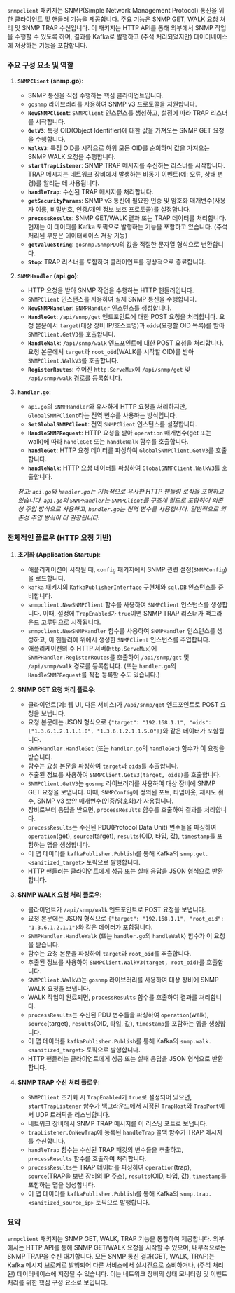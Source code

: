`snmpclient` 패키지는 SNMP(Simple Network Management Protocol) 통신을 위한 클라이언트 및 핸들러 기능을 제공합니다. 주요 기능은 SNMP GET, WALK 요청 처리 및 SNMP TRAP 수신입니다. 이 패키지는 HTTP API를 통해 외부에서 SNMP 작업을 수행할 수 있도록 하며, 결과를 Kafka로 발행하고 (주석 처리되었지만) 데이터베이스에 저장하는 기능을 포함합니다.

### 주요 구성 요소 및 역할

1.  **`SNMPClient` (snmp.go)**:
    *   SNMP 통신을 직접 수행하는 핵심 클라이언트입니다.
    *   `gosnmp` 라이브러리를 사용하여 SNMP v3 프로토콜을 지원합니다.
    *   **`NewSNMPClient`**: `SNMPClient` 인스턴스를 생성하고, 설정에 따라 TRAP 리스너를 시작합니다.
    *   **`GetV3`**: 특정 OID(Object Identifier)에 대한 값을 가져오는 SNMP GET 요청을 수행합니다.
    *   **`WalkV3`**: 특정 OID를 시작으로 하위 모든 OID를 순회하며 값을 가져오는 SNMP WALK 요청을 수행합니다.
    *   **`startTrapListener`**: SNMP TRAP 메시지를 수신하는 리스너를 시작합니다. TRAP 메시지는 네트워크 장비에서 발생하는 비동기 이벤트(예: 오류, 상태 변경)를 알리는 데 사용됩니다.
    *   **`handleTrap`**: 수신된 TRAP 메시지를 처리합니다.
    *   **`getSecurityParams`**: SNMP v3 통신에 필요한 인증 및 암호화 매개변수(사용자 이름, 비밀번호, 인증/개인 정보 보호 프로토콜)를 설정합니다.
    *   **`processResults`**: SNMP GET/WALK 결과 또는 TRAP 데이터를 처리합니다. 현재는 이 데이터를 Kafka 토픽으로 발행하는 기능을 포함하고 있습니다. (주석 처리된 부분은 데이터베이스 저장 기능)
    *   **`getValueString`**: `gosnmp.SnmpPDU`의 값을 적절한 문자열 형식으로 변환합니다.
    *   **`Stop`**: TRAP 리스너를 포함하여 클라이언트를 정상적으로 종료합니다.

2.  **`SNMPHandler` (api.go)**:
    *   HTTP 요청을 받아 SNMP 작업을 수행하는 HTTP 핸들러입니다.
    *   `SNMPClient` 인스턴스를 사용하여 실제 SNMP 통신을 수행합니다.
    *   **`NewSNMPHandler`**: `SNMPHandler` 인스턴스를 생성합니다.
    *   **`HandleGet`**: `/api/snmp/get` 엔드포인트에 대한 POST 요청을 처리합니다. 요청 본문에서 `target`(대상 장비 IP/호스트명)과 `oids`(요청할 OID 목록)를 받아 `SNMPClient.GetV3`를 호출합니다.
    *   **`HandleWalk`**: `/api/snmp/walk` 엔드포인트에 대한 POST 요청을 처리합니다. 요청 본문에서 `target`과 `root_oid`(WALK를 시작할 OID)를 받아 `SNMPClient.WalkV3`를 호출합니다.
    *   **`RegisterRoutes`**: 주어진 `http.ServeMux`에 `/api/snmp/get` 및 `/api/snmp/walk` 경로를 등록합니다.

3.  **`handler.go`**:
    *   `api.go`의 `SNMPHandler`와 유사하게 HTTP 요청을 처리하지만, `GlobalSNMPClient`라는 전역 변수를 사용하는 방식입니다.
    *   **`SetGlobalSNMPClient`**: 전역 `SNMPClient` 인스턴스를 설정합니다.
    *   **`HandleSNMPRequest`**: HTTP 요청을 받아 `operation` 매개변수(get 또는 walk)에 따라 `handleGet` 또는 `handleWalk` 함수를 호출합니다.
    *   **`handleGet`**: HTTP 요청 데이터를 파싱하여 `GlobalSNMPClient.GetV3`를 호출합니다.
    *   **`handleWalk`**: HTTP 요청 데이터를 파싱하여 `GlobalSNMPClient.WalkV3`를 호출합니다.

    *참고: `api.go`와 `handler.go`는 기능적으로 유사한 HTTP 핸들링 로직을 포함하고 있습니다. `api.go`의 `SNMPHandler`는 `SNMPClient`를 구조체 필드로 포함하여 의존성 주입 방식으로 사용하고, `handler.go`는 전역 변수를 사용합니다. 일반적으로 의존성 주입 방식이 더 권장됩니다.*

### 전체적인 플로우 (HTTP 요청 기반)

1.  **초기화 (Application Startup)**:
    *   애플리케이션이 시작될 때, `config` 패키지에서 SNMP 관련 설정(`SNMPConfig`)을 로드합니다.
    *   `kafka` 패키지의 `KafkaPublisherInterface` 구현체와 `sql.DB` 인스턴스를 준비합니다.
    *   `snmpclient.NewSNMPClient` 함수를 사용하여 `SNMPClient` 인스턴스를 생성합니다. 이때, 설정에 `TrapEnabled`가 `true`이면 SNMP TRAP 리스너가 백그라운드 고루틴으로 시작됩니다.
    *   `snmpclient.NewSNMPHandler` 함수를 사용하여 `SNMPHandler` 인스턴스를 생성하고, 이 핸들러에 위에서 생성한 `SNMPClient` 인스턴스를 주입합니다.
    *   애플리케이션의 주 HTTP 서버(`http.ServeMux`)에 `SNMPHandler.RegisterRoutes`를 호출하여 `/api/snmp/get` 및 `/api/snmp/walk` 경로를 등록합니다. (또는 `handler.go`의 `HandleSNMPRequest`를 직접 등록할 수도 있습니다.)

2.  **SNMP GET 요청 처리 플로우**:
    *   클라이언트(예: 웹 UI, 다른 서비스)가 `/api/snmp/get` 엔드포인트로 POST 요청을 보냅니다.
    *   요청 본문에는 JSON 형식으로 `{"target": "192.168.1.1", "oids": ["1.3.6.1.2.1.1.1.0", "1.3.6.1.2.1.1.5.0"]}`와 같은 데이터가 포함됩니다.
    *   `SNMPHandler.HandleGet` (또는 `handler.go`의 `handleGet`) 함수가 이 요청을 받습니다.
    *   함수는 요청 본문을 파싱하여 `target`과 `oids`를 추출합니다.
    *   추출된 정보를 사용하여 `SNMPClient.GetV3(target, oids)`를 호출합니다.
    *   `SNMPClient.GetV3`는 `gosnmp` 라이브러리를 사용하여 대상 장비에 SNMP GET 요청을 보냅니다. 이때, `SNMPConfig`에 정의된 포트, 타임아웃, 재시도 횟수, SNMP v3 보안 매개변수(인증/암호화)가 사용됩니다.
    *   장비로부터 응답을 받으면, `processResults` 함수를 호출하여 결과를 처리합니다.
    *   `processResults`는 수신된 PDU(Protocol Data Unit) 변수들을 파싱하여 `operation`(get), `source`(target), `results`(OID, 타입, 값), `timestamp`를 포함하는 맵을 생성합니다.
    *   이 맵 데이터를 `kafkaPublisher.Publish`를 통해 Kafka의 `snmp.get.<sanitized_target>` 토픽으로 발행합니다.
    *   HTTP 핸들러는 클라이언트에게 성공 또는 실패 응답을 JSON 형식으로 반환합니다.

3.  **SNMP WALK 요청 처리 플로우**:
    *   클라이언트가 `/api/snmp/walk` 엔드포인트로 POST 요청을 보냅니다.
    *   요청 본문에는 JSON 형식으로 `{"target": "192.168.1.1", "root_oid": "1.3.6.1.2.1.1"}`와 같은 데이터가 포함됩니다.
    *   `SNMPHandler.HandleWalk` (또는 `handler.go`의 `handleWalk`) 함수가 이 요청을 받습니다.
    *   함수는 요청 본문을 파싱하여 `target`과 `root_oid`를 추출합니다.
    *   추출된 정보를 사용하여 `SNMPClient.WalkV3(target, root_oid)`를 호출합니다.
    *   `SNMPClient.WalkV3`는 `gosnmp` 라이브러리를 사용하여 대상 장비에 SNMP WALK 요청을 보냅니다.
    *   WALK 작업이 완료되면, `processResults` 함수를 호출하여 결과를 처리합니다.
    *   `processResults`는 수신된 PDU 변수들을 파싱하여 `operation`(walk), `source`(target), `results`(OID, 타입, 값), `timestamp`를 포함하는 맵을 생성합니다.
    *   이 맵 데이터를 `kafkaPublisher.Publish`를 통해 Kafka의 `snmp.walk.<sanitized_target>` 토픽으로 발행합니다.
    *   HTTP 핸들러는 클라이언트에게 성공 또는 실패 응답을 JSON 형식으로 반환합니다.

4.  **SNMP TRAP 수신 처리 플로우**:
    *   `SNMPClient` 초기화 시 `TrapEnabled`가 `true`로 설정되어 있으면, `startTrapListener` 함수가 백그라운드에서 지정된 `TrapHost`와 `TrapPort`에서 UDP 트래픽을 리스닝합니다.
    *   네트워크 장비에서 SNMP TRAP 메시지를 이 리스닝 포트로 보냅니다.
    *   `trapListener.OnNewTrap`에 등록된 `handleTrap` 콜백 함수가 TRAP 메시지를 수신합니다.
    *   `handleTrap` 함수는 수신된 TRAP 패킷의 변수들을 추출하고, `processResults` 함수를 호출하여 처리합니다.
    *   `processResults`는 TRAP 데이터를 파싱하여 `operation`(trap), `source`(TRAP을 보낸 장비의 IP 주소), `results`(OID, 타입, 값), `timestamp`를 포함하는 맵을 생성합니다.
    *   이 맵 데이터를 `kafkaPublisher.Publish`를 통해 Kafka의 `snmp.trap.<sanitized_source_ip>` 토픽으로 발행합니다.

### 요약

`snmpclient` 패키지는 SNMP GET, WALK, TRAP 기능을 통합하여 제공합니다. 외부에서는 HTTP API를 통해 SNMP GET/WALK 요청을 시작할 수 있으며, 내부적으로는 SNMP TRAP을 수신 대기합니다. 모든 SNMP 통신 결과(GET, WALK, TRAP)는 Kafka 메시지 브로커로 발행되어 다른 서비스에서 실시간으로 소비하거나, (주석 처리된) 데이터베이스에 저장될 수 있습니다. 이는 네트워크 장비의 상태 모니터링 및 이벤트 처리를 위한 핵심 구성 요소로 보입니다.